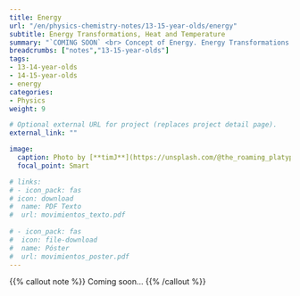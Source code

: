 ```yaml
---
title: Energy
url: "/en/physics-chemistry-notes/13-15-year-olds/energy"
subtitle: Energy Transformations, Heat and Temperature
summary: "`COMING SOON` <br> Concept of Energy. Energy Transformations. Heat and Temperature."
breadcrumbs: ["notes","13-15-year-olds"]
tags:
- 13-14-year-olds
- 14-15-year-olds
- energy
categories:
- Physics
weight: 9

# Optional external URL for project (replaces project detail page).
external_link: ""

image:
  caption: Photo by [**timJ**](https://unsplash.com/@the_roaming_platypus) on [Unsplash](https://unsplash.com)
  focal_point: Smart

# links:
# - icon_pack: fas
# icon: download
#  name: PDF Texto
#  url: movimientos_texto.pdf
  
# - icon_pack: fas
#  icon: file-download
#  name: Póster
#  url: movimientos_poster.pdf  
---
```


{{% callout note %}}
Coming soon...
{{% /callout %}}

